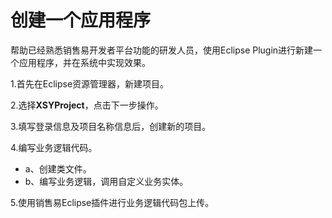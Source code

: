 # 创建一个应用程序

帮助已经熟悉销售易开发者平台功能的研发人员，使用Eclipse Plugin进行新建一个应用程序，并在系统中实现效果。

1.首先在Eclipse资源管理器，新建项目。

2.选择**XSYProject**，点击下一步操作。

3.填写登录信息及项目名称信息后，创建新的项目。

4.编写业务逻辑代码。

* a、创建类文件。
* b、编写业务逻辑，调用自定义业务实体。

5.使用销售易Eclipse插件进行业务逻辑代码包上传。

